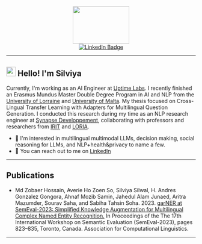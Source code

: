 <div id="header" align="center">
  <img src="https://media.giphy.com/media/uQkKavfX6TER2/giphy.gif" width="150" height="100"/>
</div>
<div id="badges" align="center">
  <a href="https://www.linkedin.com/in/ssilwal16/">
    <img src="https://img.shields.io/badge/LinkedIn-blue?style=for-the-badge&logo=linkedin&logoColor=white" alt="LinkedIn Badge"/>
  </a>
</div>

---

<h2>
  <img src="https://media.giphy.com/media/hvRJCLFzcasrR4ia7z/giphy.gif" width="25px"/>
  Hello! I'm Silviya
</h2>

Currently, I'm working as an AI Engineer at [Uptime Labs](https://uptimelabs.io). I recently finished an Erasmus Mundus Master Double Degree Program in AI and NLP from the [University of Lorraine](https://idmc.univ-lorraine.fr/courses/master-degree-2-nlp/) and [University of Malta](https://www.um.edu.mt/courses/overview/PMSCHLTFT-2022-3-O). My thesis focused on Cross-Lingual Transfer Learning with Adapters for Multilingual Question Generation. I conducted this research during my time as an NLP research engineer at [Synapse Developpement](https://www.synapse-developpement.fr), collaborating with professors and researchers from [IRIT](https://www.irit.fr) and [LORIA](https://www.loria.fr/en/).

- 🌱 I'm interested in multilingual multimodal LLMs, decision making, social reasoning for LLMs, and NLP+health&privacy to name a few.
- 🎯 You can reach out to me on [LinkedIn](https://www.linkedin.com/in/ssilwal16/)

---

<h2>
  Publications
</h2>

- Md Zobaer Hossain, Averie Ho Zoen So, Silviya Silwal, H. Andres Gonzalez Gongora, Ahnaf Mozib Samin, Jahedul Alam Junaed, Aritra Mazumder, Sourav Saha, and Sabiha Tahsin Soha. 2023. [garNER at SemEval-2023: Simplified Knowledge Augmentation for Multilingual Complex Named Entity Recognition.](https://aclanthology.org/2023.semeval-1.114/) In Proceedings of the The 17th International Workshop on Semantic Evaluation (SemEval-2023), pages 823–835, Toronto, Canada. Association for Computational Linguistics.

---

<div id="badges">
  <img src="https://komarev.com/ghpvc/?username=ssilwalcode&style=flat-square&color=blue" alt=""/>
</div>

<!--
---

### 🛠️ Languages and Tools :
<div>
  <img src="https://github.com/devicons/devicon/blob/master/icons/python/python-original-wordmark.svg" title="Java" alt="Java" width="40" height="40"/>&nbsp;
  <img src="https://github.com/devicons/devicon/blob/master/icons/pytest/pytest-original-wordmark.svg" title="Java" alt="Java" width="45" height="45"/>&nbsp;
  <img src="https://github.com/devicons/devicon/blob/master/icons/pandas/pandas-original-wordmark.svg" title="Java" alt="Java" width="40" height="40"/>&nbsp;
  <img src="https://github.com/devicons/devicon/blob/master/icons/anaconda/anaconda-original-wordmark.svg" title="Java" alt="Java" width="40" height="40"/>&nbsp;
</div> -->

<!--
### Hi there 👋
**ssilwalcode/ssilwalcode** is a ✨ _special_ ✨ repository because its `README.md` (this file) appears on your GitHub profile.

Here are some ideas to get you started:

- 🔭 I’m currently working on ...
- 🌱 I’m currently learning ...
- 👯 I’m looking to collaborate on ...
- 🤔 I’m looking for help with ...
- 💬 Ask me about ...
- 📫 How to reach me: ...
- 😄 Pronouns: ...
- ⚡ Fun fact: ...
-->
